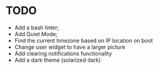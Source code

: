 # TODO

* Add a bash linter;
* Add Quiet Mode;
* Find the current timezone based on IP location on boot
* Change user widget to have a larger picture
* Add clearing notifications functionality
* Add a dark theme (solarized dark)
